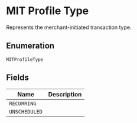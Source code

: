 # MIT Profile Type

Represents the merchant-initiated transaction type.

## Enumeration

`MITProfileType`

## Fields

| Name | Description |
|  --- | --- |
| `RECURRING` |  |
| `UNSCHEDULED` |  |
